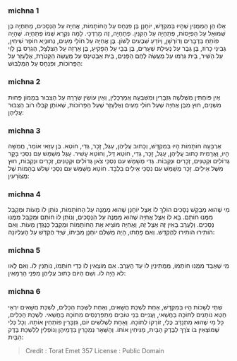 
### michna 1
אֵלּוּ הֵן הַמְמֻנִּין שֶׁהָיוּ בַּמִּקְדָּשׁ, יוֹחָנָן בֶּן פִּנְחָס עַל הַחוֹתָמוֹת, אֲחִיָּה עַל הַנְּסָכִים, מַתִּתְיָה בֶּן שְׁמוּאֵל עַל הַפְּיָסוֹת, פְּתַחְיָה עַל הַקִּנִּין. פְּתַחְיָה, זֶה מָרְדְּכָי. לָמָּה נִקְרָא שְׁמוֹ פְּתַחְיָה. שֶׁהָיָה פּוֹתֵחַ בִּדְבָרִים וְדוֹרְשָׁן, וְיוֹדֵעַ שִׁבְעִים לָשׁוֹן. בֶּן אֲחִיָּה עַל חוֹלֵי מֵעַיִם, נְחוּנְיָא חוֹפֵר שִׁיחִין, גְּבִינֵי כָרוֹז, בֶּן גֶּבֶר עַל נְעִילַת שְׁעָרִים, בֶּן בֵּבָי עַל הַפָּקִיעַ, בֶּן אַרְזָה עַל הַצִּלְצָל, הֻגְרַס בֶּן לֵוִי עַל הַשִּׁיר, בֵּית גַּרְמוּ עַל מַעֲשֵׂה לֶחֶם הַפָּנִים, בֵּית אַבְטִינָס עַל מַעֲשֵׂה הַקְּטֹרֶת, אֶלְעָזָר עַל הַפָּרוֹכוֹת, וּפִנְחָס עַל הַמַּלְבּוּשׁ:

### michna 2
אֵין פּוֹחֲתִין מִשְּׁלֹשָה גִּזְבָּרִין וּמִשִּׁבְעָה אֲמַרְכָּלִין, וְאֵין עוֹשִׂין שְׂרָרָה עַל הַצִּבּוּר בְּמָמוֹן פָּחוּת מִשְּׁנַיִם, חוּץ מִבֶּן אֲחִיָּה שֶׁעַל חוֹלֵי מֵעַיִם וְאֶלְעָזָר שֶׁעַל הַפָּרוֹכוֹת, שֶׁאוֹתָן קִבְּלוּ רוֹב הַצִּבּוּר עֲלֵיהֶן:

### michna 3
אַרְבָּעָה חוֹתָמוֹת הָיוּ בַּמִּקְדָּשׁ, וְכָתוּב עֲלֵיהֶן, עֵגֶל, זָכָר, גְּדִי, חוֹטֵא. בֶּן עַזַּאי אוֹמֵר, חֲמִשָּׁה הָיוּ, וַאֲרָמִית כָּתוּב עֲלֵיהֶן, עֵגֶל, זָכָר, גְּדִי, חוֹטֵא דַּל, וְחוֹטֵא עָשִׁיר. עֵגֶל מְשַׁמֵּשׁ עִם נִסְכֵּי בָּקָר גְּדוֹלִים וּקְטַנִּים, זְכָרִים וּנְקֵבוֹת. גְּדִי מְשַׁמֵּשׁ עִם נִסְכֵּי צֹאן גְּדוֹלִים וּקְטַנִּים, זְכָרִים וּנְקֵבוֹת, חוּץ מִשֶּׁל אֵילִים. זָכָר מְשַׁמֵּשׁ עִם נִסְכֵּי אֵילִים בִּלְבָד. חוֹטֵא מְשַׁמֵּשׁ עִם נִסְכֵּי שָׁלשׁ בְּהֵמוֹת שֶׁל מְצוֹרָעִין:

### michna 4
מִי שֶׁהוּא מְבַקֵּשׁ נְסָכִים הוֹלֵךְ לוֹ אֵצֶל יוֹחָנָן שֶׁהוּא מְמֻנֶּה עַל הַחוֹתָמוֹת, נוֹתֵן לוֹ מָעוֹת וּמְקַבֵּל מִמֶּנּוּ חוֹתָם. בָּא לוֹ אֵצֶל אֲחִיָּה שֶׁהוּא מְמֻנֶּה עַל הַנְּסָכִים, וְנוֹתֵן לוֹ חוֹתָם וּמְקַבֵּל מִמֶּנּוּ נְסָכִים. וְלָעֶרֶב בָּאִין זֶה אֵצֶל זֶה, וַאֲחִיָּה מוֹצִיא אֶת הַחוֹתָמוֹת וּמְקַבֵּל כְּנֶגְדָּן מָעוֹת. וְאִם הוֹתִירוּ הוֹתִירוּ לַהֶקְדֵּשׁ. וְאִם פָּחָתוּ, הָיָה מְשַׁלֵּם יוֹחָנָן מִבֵּיתוֹ, שֶׁיַּד הֶקְדֵּשׁ עַל הָעֶלְיוֹנָה:

### michna 5
מִי שֶׁאָבַד מִמֶּנּוּ חוֹתָמוֹ, מַמְתִּינִין לוֹ עַד הָעֶרֶב. אִם מוֹצְאִין לוֹ כְּדֵי חוֹתָמוֹ, נוֹתְנִין לוֹ. וְאִם לָאו לֹא הָיָה לוֹ. וְשֵׁם הַיּוֹם כָּתוּב עֲלֵיהֶן מִפְּנֵי הָרַמָּאִין:

### michna 6
שְׁתֵּי לְשָׁכוֹת הָיוּ בַּמִּקְדָּשׁ, אַחַת לִשְׁכַּת חֲשָׁאִים, וְאַחַת לִשְׁכַּת הַכֵּלִים, לִשְׁכַּת חֲשָׁאִים יִרְאֵי חֵטְא נוֹתְנִים לְתוֹכָה בַּחֲשַׁאי, וַעֲנִיִּים בְּנֵי טוֹבִים מִתְפַּרְנְסִים מִתוֹכָהּ בַּחֲשַׁאי. לִשְׁכַּת הַכֵּלִים, כָּל מִי שֶׁהוּא מִתְנַדֵּב כֶּלִי, זוֹרְקוֹ לְתוֹכָהּ. וְאַחַת לִשְׁלשִׁים יוֹם, גִּזְבָּרִין פּוֹתְחִין אוֹתָהּ. וְכָל כְּלִי שֶׁמּוֹצְאִין בּוֹ צֹרֶךְ לְבֶדֶק הַבַּיִת, מַנִּיחִין אוֹתוֹ. וְהַשְּׁאָר נִמְכָּרִין בִּדְמֵיהֶן וְנוֹפְלִין לְלִשְׁכַּת בֶּדֶק הַבַּיִת:

>Credit : Torat Emet 357
>License : Public Domain 